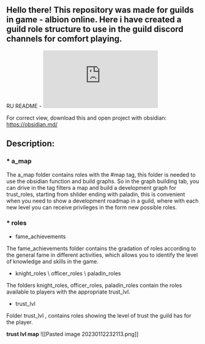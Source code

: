 ## **Hello there!** This repository was made for guilds in game - albion online. Here i have created a guild role structure to use in the guild discord channels for comfort playing. ##

RU README - ![ПРОЧИТАЙ.md](https://github.com/AlX33a/albion_roles/blob/main/%D0%9F%D0%A0%D0%9E%D0%A7%D0%98%D0%A2%D0%90%D0%99.md)

For correct view, download this and open project with obsidian: https://obsidian.md/

## Description: ##

### *  a_map ###

The a_map folder contains roles with the #map tag, this folder is needed to use the obsidian function and build graphs. So in the graph building tab, you can drive in the tag filters a map and build a development graph for trust_roles, starting from shilder ending with paladin, this is convenient when you need to show a development roadmap in a guild, where with each new level you can receive privileges in the form new possible roles.

### *  roles ###

*  fame_achievements

The fame_achievements folder contains the gradation of roles according to the general fame in different activities, which allows you to identify the level of knowledge and skills in the game.

*  knight_roles \ officer_roles \ paladin_roles 

The folders knight_roles, officer_roles, paladin_roles contain the roles available to players with the appropriate trust_lvl.

 *  trust_lvl 

Folder trust_lvl , contains roles showing the level of trust the guild has for the player.

**trust lvl map**
![[Pasted image 20230112232113.png]]